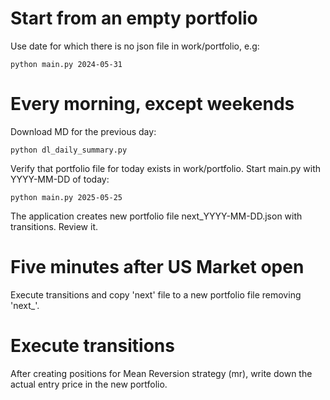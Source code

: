 # Start from an empty portfolio

Use date for which there is no json file in work/portfolio, e.g:

    python main.py 2024-05-31

# Every morning, except weekends

Download MD for the previous day:

    python dl_daily_summary.py

Verify that portfolio file for today exists in work/portfolio. Start main.py with YYYY-MM-DD of today:

    python main.py 2025-05-25

The application creates new portfolio file next_YYYY-MM-DD.json with transitions. Review it.

# Five minutes after US Market open

Execute transitions and copy 'next' file to a new portfolio file removing 'next_'.

# Execute transitions

After creating positions for Mean Reversion strategy (mr), write down the actual entry price in the new portfolio.
